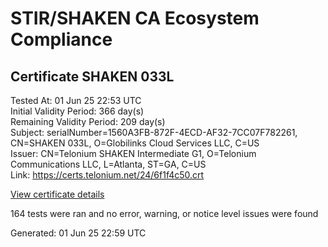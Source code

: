 # STIR/SHAKEN CA Ecosystem Compliance

## Certificate SHAKEN 033L

Tested At: 01 Jun 25 22:53 UTC\
Initial Validity Period: 366 day(s)\
Remaining Validity Period: 209 day(s)\
Subject: serialNumber=1560A3FB-872F-4ECD-AF32-7CC07F782261, CN=SHAKEN 033L, O=Globilinks Cloud Services LLC, C=US\
Issuer: CN=Telonium SHAKEN Intermediate G1, O=Telonium Communications LLC, L=Atlanta, ST=GA, C=US\
Link: https://certs.telonium.net/24/6f1f4c50.crt

[View certificate details](https://x509.io/?cert=MIIDMzCCAtigAwIBAgIQXppSJGApbXPI3ADSjYpIXzAKBggqhkjOPQQDAjB8MQswCQYDVQQGEwJVUzELMAkGA1UECAwCR0ExEDAOBgNVBAcMB0F0bGFudGExJDAiBgNVBAoMG1RlbG9uaXVtIENvbW11bmljYXRpb25zIExMQzEoMCYGA1UEAwwfVGVsb25pdW0gU0hBS0VOIEludGVybWVkaWF0ZSBHMTAeFw0yNDEyMjcxODAxNDBaFw0yNTEyMjcxODAyNDBaMHoxCzAJBgNVBAYTAlVTMSYwJAYDVQQKEx1HbG9iaWxpbmtzIENsb3VkIFNlcnZpY2VzIExMQzEUMBIGA1UEAxMLU0hBS0VOIDAzM0wxLTArBgNVBAUTJDE1NjBBM0ZCLTg3MkYtNEVDRC1BRjMyLTdDQzA3Rjc4MjI2MTBZMBMGByqGSM49AgEGCCqGSM49AwEHA0IABMWXwfpZ5YnuVAw07JIi%2BPbxSSyUnX04whIw6tZVl1P1p28134zd%2FTcBZYfenqbC7ogxNO6z1CgFI5eKUMtIMBOjggE8MIIBODAOBgNVHQ8BAf8EBAMCB4AwDAYDVR0TAQH%2FBAIwADAdBgNVHQ4EFgQUrgaLR94PC8CvpgLv8i4CqNwR%2F9UwHwYDVR0jBBgwFoAUqiS7%2FxR1QHkth2%2FoDUF3yrvNiLAwFwYDVR0gBBAwDjAMBgpghkgBhv8JAQEEMIGmBgNVHR8EgZ4wgZswgZigOqA4hjZodHRwczovL2F1dGhlbnRpY2F0ZS1hcGkuaWNvbmVjdGl2LmNvbS9kb3dubG9hZC92MS9jcmyiWqRYMFYxFDASBgNVBAcTC0JyaWRnZXdhdGVyMQswCQYDVQQIEwJOSjETMBEGA1UEAxMKU1RJLVBBIENSTDELMAkGA1UEBhMCVVMxDzANBgNVBAoTBlNUSS1QQTAWBggrBgEFBQcBGgQKMAigBhYEMDMzTDAKBggqhkjOPQQDAgNJADBGAiEA4vMNpLbzDGJ5DNdo7CwIpdfMpOChqlUSZdCByPoLsGcCIQDxtdLeqcvBykFhpgllU6y3gRXUIugq1vq1JMNdj2h1cA%3D%3D)

164 tests were ran and no error, warning, or notice level issues were found


Generated: 01 Jun 25 22:59 UTC